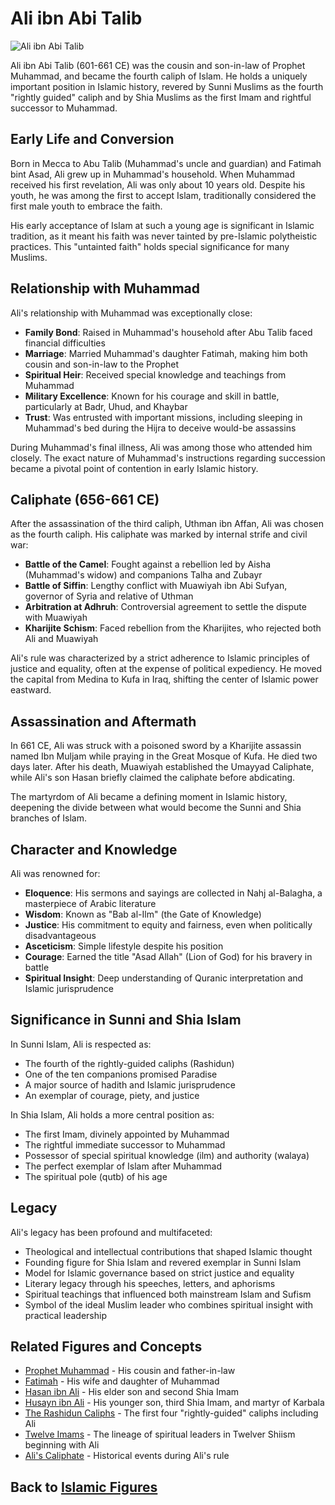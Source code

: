 # Ali ibn Abi Talib

![Ali ibn Abi Talib](../../images/ali_ibn_abi_talib.jpg)

Ali ibn Abi Talib (601-661 CE) was the cousin and son-in-law of Prophet Muhammad, and became the fourth caliph of Islam. He holds a uniquely important position in Islamic history, revered by Sunni Muslims as the fourth "rightly guided" caliph and by Shia Muslims as the first Imam and rightful successor to Muhammad.

## Early Life and Conversion

Born in Mecca to Abu Talib (Muhammad's uncle and guardian) and Fatimah bint Asad, Ali grew up in Muhammad's household. When Muhammad received his first revelation, Ali was only about 10 years old. Despite his youth, he was among the first to accept Islam, traditionally considered the first male youth to embrace the faith.

His early acceptance of Islam at such a young age is significant in Islamic tradition, as it meant his faith was never tainted by pre-Islamic polytheistic practices. This "untainted faith" holds special significance for many Muslims.

## Relationship with Muhammad

Ali's relationship with Muhammad was exceptionally close:

- **Family Bond**: Raised in Muhammad's household after Abu Talib faced financial difficulties
- **Marriage**: Married Muhammad's daughter Fatimah, making him both cousin and son-in-law to the Prophet
- **Spiritual Heir**: Received special knowledge and teachings from Muhammad
- **Military Excellence**: Known for his courage and skill in battle, particularly at Badr, Uhud, and Khaybar
- **Trust**: Was entrusted with important missions, including sleeping in Muhammad's bed during the Hijra to deceive would-be assassins

During Muhammad's final illness, Ali was among those who attended him closely. The exact nature of Muhammad's instructions regarding succession became a pivotal point of contention in early Islamic history.

## Caliphate (656-661 CE)

After the assassination of the third caliph, Uthman ibn Affan, Ali was chosen as the fourth caliph. His caliphate was marked by internal strife and civil war:

- **Battle of the Camel**: Fought against a rebellion led by Aisha (Muhammad's widow) and companions Talha and Zubayr
- **Battle of Siffin**: Lengthy conflict with Muawiyah ibn Abi Sufyan, governor of Syria and relative of Uthman
- **Arbitration at Adhruh**: Controversial agreement to settle the dispute with Muawiyah
- **Kharijite Schism**: Faced rebellion from the Kharijites, who rejected both Ali and Muawiyah

Ali's rule was characterized by a strict adherence to Islamic principles of justice and equality, often at the expense of political expediency. He moved the capital from Medina to Kufa in Iraq, shifting the center of Islamic power eastward.

## Assassination and Aftermath

In 661 CE, Ali was struck with a poisoned sword by a Kharijite assassin named Ibn Muljam while praying in the Great Mosque of Kufa. He died two days later. After his death, Muawiyah established the Umayyad Caliphate, while Ali's son Hasan briefly claimed the caliphate before abdicating.

The martyrdom of Ali became a defining moment in Islamic history, deepening the divide between what would become the Sunni and Shia branches of Islam.

## Character and Knowledge

Ali was renowned for:

- **Eloquence**: His sermons and sayings are collected in Nahj al-Balagha, a masterpiece of Arabic literature
- **Wisdom**: Known as "Bab al-Ilm" (the Gate of Knowledge)
- **Justice**: His commitment to equity and fairness, even when politically disadvantageous
- **Asceticism**: Simple lifestyle despite his position
- **Courage**: Earned the title "Asad Allah" (Lion of God) for his bravery in battle
- **Spiritual Insight**: Deep understanding of Quranic interpretation and Islamic jurisprudence

## Significance in Sunni and Shia Islam

In Sunni Islam, Ali is respected as:
- The fourth of the rightly-guided caliphs (Rashidun)
- One of the ten companions promised Paradise
- A major source of hadith and Islamic jurisprudence
- An exemplar of courage, piety, and justice

In Shia Islam, Ali holds a more central position as:
- The first Imam, divinely appointed by Muhammad
- The rightful immediate successor to Muhammad
- Possessor of special spiritual knowledge (ilm) and authority (walaya)
- The perfect exemplar of Islam after Muhammad
- The spiritual pole (qutb) of his age

## Legacy

Ali's legacy has been profound and multifaceted:

- Theological and intellectual contributions that shaped Islamic thought
- Founding figure for Shia Islam and revered exemplar in Sunni Islam
- Model for Islamic governance based on strict justice and equality
- Literary legacy through his speeches, letters, and aphorisms
- Spiritual teachings that influenced both mainstream Islam and Sufism
- Symbol of the ideal Muslim leader who combines spiritual insight with practical leadership

## Related Figures and Concepts

- [Prophet Muhammad](./muhammad.md) - His cousin and father-in-law
- [Fatimah](./fatimah.md) - His wife and daughter of Muhammad
- [Hasan ibn Ali](./hasan.md) - His elder son and second Shia Imam
- [Husayn ibn Ali](./husayn.md) - His younger son, third Shia Imam, and martyr of Karbala
- [The Rashidun Caliphs](./rashidun_caliphs.md) - The first four "rightly-guided" caliphs including Ali
- [Twelve Imams](./twelve_imams.md) - The lineage of spiritual leaders in Twelver Shiism beginning with Ali
- [Ali's Caliphate](../history/ali_caliphate.md) - Historical events during Ali's rule

## Back to [Islamic Figures](./README.md)

